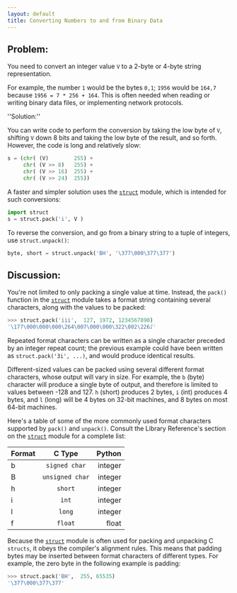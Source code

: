 ```yaml
---
layout: default
title: Converting Numbers to and from Binary Data
---
```


## Problem:

You need to convert an integer value `V` to a 2-byte or 4-byte string representation.

For example, the number `1` would be the bytes `0,1`; `1956` would be `164,7` because `1956 = 7 * 256 + 164`. This is often needed when reading or writing binary data files, or implementing network protocols. 
 
''Solution:'' 
 
You can write code to perform the conversion by taking the low byte of `V`, shifting `V` down 8 bits and taking the low byte of the result, and so forth. However, the code is long and relatively slow: 
 
```python
s = (chr( (V)        255) +
     chr( (V >> 8)   255) +
     chr( (V >> 16)  255) +
     chr( (V >> 24)  255))
```
 
A faster and simpler solution uses the [`struct`][s] module, which is intended for such conversions: 
 
```python
import struct
s = struct.pack('i', V )
```
 
To reverse the conversion, and go from a binary string to a tuple of integers, use `struct.unpack()`:
 
```python
byte, short = struct.unpack('BH', '\377\000\377\377')
```
 
## Discussion:
 
You're not limited to only packing a single value at time. Instead, the `pack()` function in the [`struct`][s] module takes a format string containing several characters, along with the values to be packed: 
 
```python
>>> struct.pack('iii',  127, 1972, 1234567890)
'\177\000\000\000\264\007\000\000\322\002\226I'
```
 
Repeated format characters can be written as a single character preceded by an integer repeat count; the previous example could have been written as `struct.pack('3i', ...)`, and would produce identical results. 
 
Different-sized values can be packed using several different format characters, whose output will vary in size. For example, the `b` (byte) character will produce a single byte of output, and therefore is limited to values between -128 and 127. `h` (short) produces 2 bytes, `i` (int) produces 4 bytes, and `l` (long) will be 4 bytes on 32-bit machines, and 8 bytes on most 64-bit machines. 
 
Here's a table of some of the more commonly used format characters supported by `pack()` and `unpack()`. Consult the Library Reference's section on the [`struct`][s] module for a complete list:

| Format | C Type          | Python  |
|:------ |:---------------:| -------:|
| b      | `signed char`   | integer |
| B      | `unsigned char` | integer |
| h      | `short`         | integer |
| i      | `int`           | integer |
| l      | `long`          | integer |
| f      | `float`         | float   |

Because the [`struct`][s] module is often used for packing and unpacking C `structs`, it obeys the compiler's alignment rules. This means that padding bytes may be inserted between format characters of different types. For example, the zero byte in the following example is padding: 
 
```python
>>> struct.pack('BH',  255, 65535)
'\377\000\377\377'
```


[s]: http://docs.python.org/2.7/library/struct.html
